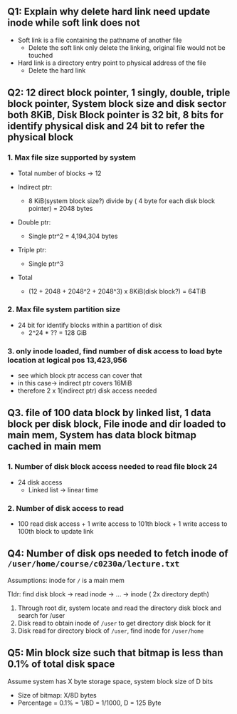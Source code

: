
## Q1: Explain why delete hard link need update inode while soft link does not

- Soft link is a file containing the pathname of another file
	- Delete the soft link only delete the linking, original file would not be touched
- Hard link is a directory entry point to physical address of the file
	- Delete the hard link



## Q2: 12 direct block pointer, 1 singly, double, triple block pointer, System block size and disk sector both 8KiB, Disk Block pointer is 32 bit, 8 bits for identify physical disk and 24 bit to refer the physical block


### 1. Max file size supported by system
- Total number of blocks -> 12

- Indirect ptr:
	- 8 KiB(system block size?) divide by ( 4 byte for each disk block pointer) = 2048 bytes
- Double ptr:
	- Single ptr^2 = 4,194,304 bytes
- Triple ptr:
	- Single ptr^3
- Total
	- (12 + 2048 + 2048^2 + 2048^3) x 8KiB(disk block?) = 64TiB


### 2. Max file system partition size
- 24 bit for identify blocks within a partition of disk
	- 2^24 * ?? = 128 GiB



### 3. only inode loaded, find number of disk access to load byte location at logical pos 13,423,956
- see which block ptr access can cover that
- in this case-> indirect ptr covers 16MiB
- therefore 2 x 1(indirect ptr) disk access needed



## Q3. file of 100 data block by linked list, 1 data block per disk block, File inode and dir loaded to main mem, System has data block bitmap cached in main mem

### 1. Number of disk block access needed to read file block 24
- 24 disk access
	- Linked list -> linear time


### 2. Number of disk access to read
- 100 read disk access + 1 write access to 101th block + 1 write access to 100th block to update link





## Q4: Number of disk ops needed to fetch inode of `/user/home/course/c0230a/lecture.txt`

Assumptions: inode for `/` is a main mem

Tldr: find disk block -> read inode -> ... -> inode ( 2x directory depth)
1. Through root dir, system locate and read the directory disk block and search for /user
2. Disk read to obtain inode of `/user` to get directory disk block for it
3. Disk read for directory block of `/user`, find inode for `/user/home`





## Q5: Min block size such that bitmap is less than 0.1% of total disk space


Assume system has X byte storage space, system block size of D bits
- Size of bitmap: X/8D bytes
- Percentage = 0.1% = 1/8D = 1/1000, D = 125 Byte